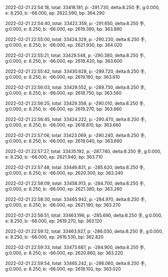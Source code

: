 2022-02-21 22:54:18, total: 33418.181, p: -291.730, delta:8.250 手, g:0.000, e: 8.250, b: -66.000, ep: 2622.590, bp: 364.290

2022-02-21 22:54:40, total: 33422.359, p: -291.650, delta:8.250 手, g:0.000, e: 8.250, b: -66.000, ep: 2619.390, bp: 363.880

2022-02-21 22:55:00, total: 33424.329, p: -290.230, delta:8.250 手, g:0.000, e: 8.250, b: -66.000, ep: 2621.930, bp: 364.020

2022-02-21 22:55:21, total: 33429.548, p: -290.380, delta:8.250 手, g:0.000, e: 8.250, b: -66.000, ep: 2618.420, bp: 363.600

2022-02-21 22:55:42, total: 33430.628, p: -289.720, delta:8.250 手, g:0.000, e: 8.250, b: -66.000, ep: 2619.160, bp: 363.610

2022-02-21 22:56:03, total: 33429.552, p: -289.730, delta:8.250 手, g:0.000, e: 8.250, b: -66.000, ep: 2618.750, bp: 363.560

2022-02-21 22:56:25, total: 33429.358, p: -290.010, delta:8.250 手, g:0.000, e: 8.250, b: -66.000, ep: 2619.270, bp: 363.660

2022-02-21 22:56:45, total: 33424.222, p: -290.470, delta:8.250 手, g:0.000, e: 8.250, b: -66.000, ep: 2618.810, bp: 363.660

2022-02-21 22:57:06, total: 33423.069, p: -290.240, delta:8.250 手, g:0.000, e: 8.250, b: -66.000, ep: 2619.040, bp: 363.660

2022-02-21 22:57:27, total: 33435.192, p: -287.740, delta:8.250 手, g:0.000, e: 8.250, b: -66.000, ep: 2621.940, bp: 363.710

2022-02-21 22:57:48, total: 33446.831, p: -285.620, delta:8.250 手, g:0.000, e: 8.250, b: -66.000, ep: 2620.300, bp: 363.240

2022-02-21 22:58:09, total: 33458.913, p: -284.700, delta:8.250 手, g:0.000, e: 8.250, b: -66.000, ep: 2621.380, bp: 363.260

2022-02-21 22:58:30, total: 33465.942, p: -284.970, delta:8.250 手, g:0.000, e: 8.250, b: -66.000, ep: 2621.190, bp: 363.270

2022-02-21 22:58:51, total: 33463.196, p: -285.690, delta:8.250 手, g:0.000, e: 8.250, b: -66.000, ep: 2619.270, bp: 363.120

2022-02-21 22:59:12, total: 33463.927, p: -286.030, delta:8.250 手, g:0.000, e: 8.250, b: -66.000, ep: 2616.530, bp: 362.820

2022-02-21 22:59:33, total: 33473.687, p: -284.900, delta:8.250 手, g:0.000, e: 8.250, b: -66.000, ep: 2620.860, bp: 363.220

2022-02-21 22:59:54, total: 33465.242, p: -286.060, delta:8.250 手, g:0.000, e: 8.250, b: -66.000, ep: 2618.100, bp: 363.020